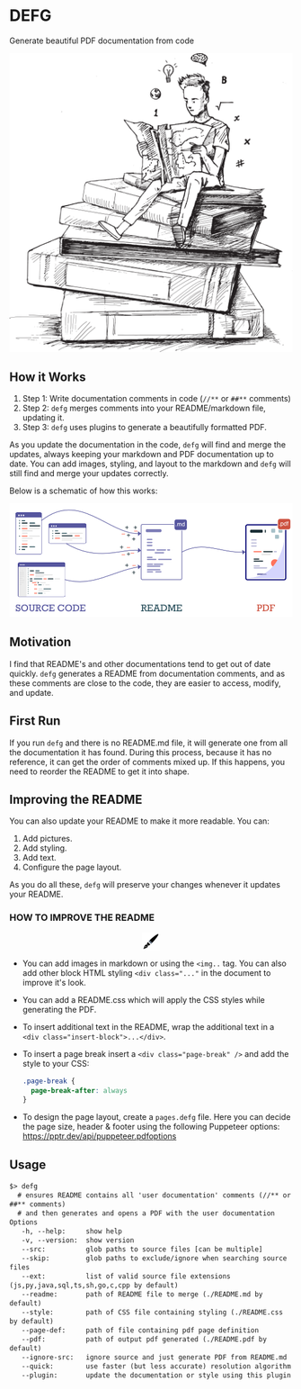 # DEFG
Generate beautiful PDF documentation from code

![logo](./icon.png)

## How it Works

1. Step 1: Write documentation comments in code (`//**` or `##**` comments)
2. Step 2: `defg` merges comments into your README/markdown file, updating it.
3. Step 3: `defg` uses plugins to generate a beautifully formatted PDF.

As you update the documentation in the code, `defg` will find and merge the
updates, always keeping your markdown and PDF documentation up to date. You can
add images, styling, and layout to the markdown and `defg` will still find and
merge your updates correctly.

<div class="insert-block">

Below is a schematic of how this works:

![schematic](./schematic.png)


</div>

## Motivation

I find that README's and other documentations tend to get out of
date quickly. `defg` generates a README from documentation
comments, and as these comments are close
to the code, they are easier to access, modify, and update.

## First Run

If you run `defg` and there is no README.md file, it will generate one from
all the documentation it has found. During this process, because it has no reference,
it can get the order of comments mixed up. If this happens, you need to reorder
the README to get it into shape.

<div class="page-break"></div>

## Improving the README

You can also update your README to make it more readable. You can:
1. Add pictures.
2. Add styling.
3. Add text.
4. Configure the page layout.

As you do all these, `defg` will preserve your changes whenever it updates your README.

<div class="sidenote">

### HOW TO IMPROVE THE README

<img style="width:32px;display:block;margin:0 auto" src="./edit.png"></img>

- You can add images in markdown or using the `<img..` tag. You can also
  add other block HTML styling `<div class="..."` in the document to improve it's look.
- You can add a README.css which will apply the CSS styles while generating the PDF.

- To insert additional text in the README, wrap the additional text
  in a `<div class="insert-block">...</div>`.

- To insert a page break insert a `<div class="page-break" />` and add the style to your CSS:
  ```css
  .page-break {
    page-break-after: always
  }

- To design the page layout, create a `pages.defg` file. Here you can decide the page
  size, header & footer using the following Puppeteer options: https://pptr.dev/api/puppeteer.pdfoptions

</div>

<div class="page-break"></div>

## Usage
```
$> defg
  # ensures README contains all 'user documentation' comments (//** or ##** comments)
  # and then generates and opens a PDF with the user documentation
Options
   -h, --help:     show help
   -v, --version:  show version
   --src:          glob paths to source files [can be multiple]
   --skip:         glob paths to exclude/ignore when searching source files
   --ext:          list of valid source file extensions (js,py,java,sql,ts,sh,go,c,cpp by default)
   --readme:       path of README file to merge (./README.md by default)
   --style:        path of CSS file containing styling (./README.css by default)
   --page-def:     path of file containing pdf page definition
   --pdf:          path of output pdf generated (./README.pdf by default)
   --ignore-src:   ignore source and just generate PDF from README.md
   --quick:        use faster (but less accurate) resolution algorithm
   --plugin:       update the documentation or style using this plugin
```